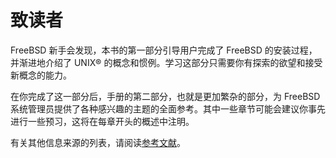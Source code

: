 # 致读者

FreeBSD 新手会发现，本书的第一部分引导用户完成了 FreeBSD 的安装过程，并渐进地介绍了 UNIX® 的概念和惯例。学习这部分只需要你有探索的欲望和接受新概念的能力。

在你完成了这一部分后，手册的第二部分，也就是更加繁杂的部分，为 FreeBSD 系统管理员提供了各种感兴趣的主题的全面参考。其中一些章节可能会建议你事先进行一些预习，这将在每章开头的概述中注明。

有关其他信息来源的列表，请阅读[参考文献](https://docs.freebsd.org/en/books/handbook/bibliography/index.html#bibliography)。